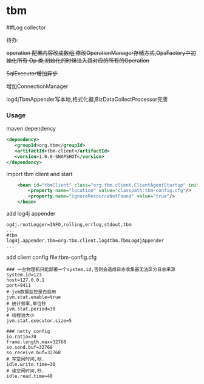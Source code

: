 # tbm
##Log collector

待办: 
   
   ~~operation 配置内容改成数组,修改OperationManager存储方式,OpsFactory中初始化所有 Op 类,初始化的时候注入其对应的所有的Operation~~

   ~~SqlExecutor增加异步~~

   增加ConnectionManager

   log4jTbmAppender写本地,格式化器,BizDataCollectProcessor完善
   

### Usage

maven dependency
```xml
<dependency>
   <groupId>org.tbm</groupId>
   <artifactId>tbm-client</artifactId>
   <version>1.0.0-SNAPSHOT</version>
</dependency>
```

import tbm client and start
```xml
    <bean id="tbmClient" class="org.tbm.client.ClientAgentStartup" init-method="start">
        <property name="location" value="classpath:tbm-config.cfg"/>
        <property name="ignoreResourceNotFound" value="true"/>
    </bean>
```



add log4j appender
```properties
og4j.rootLogger=INFO,rolling,errlog,stdout,tbm
...
#tbm
log4j.appender.tbm=org.tbm.client.log4tbm.TbmLog4jAppender
...
```

add client config file:tbm-config.cfg
```properties
### 一台物理机只能部署一个system.id,否则会造成日志收集器无法区分日志来源
system.id=123
host=127.0.0.1
port=9411
# jvm数据监控是否启用
jvm.stat.enable=true
# 统计频率,单位秒
jvm.stat.period=30
# 线程池大小
jvm.stat.executor.size=5

### netty config
io.ratio=70
frame.length.max=32768
so.send.buf=32768
so.receive.buf=32768
# 写空闲时间,秒.
idle.write.time=30
# 读空闲时间,秒.
idle.read.time=40
```


